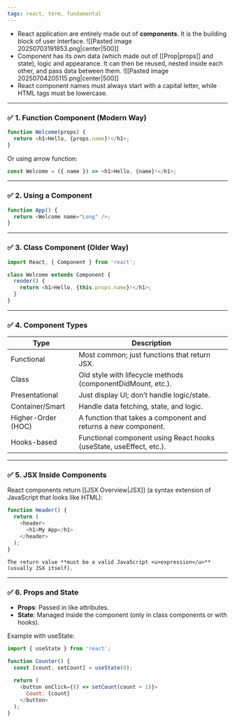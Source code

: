 ```yaml
---
tags: react, term, fundamental
---
```


- React application are entirely made out of **components**. It is the building block of user interface.
	![[Pasted image 20250703191853.png|center|500]]
- Component has its own data (which made out of [[Prop|props]] and state), logic and appearance. It can then be reused, nested inside each other, and pass data between them.
	![[Pasted image 20250704205115.png|center|500]]
- React component names must always start with a capital letter, while HTML tags must be lowercase.

---

### **✅ 1. Function Component (Modern Way)**

```js
function Welcome(props) {
  return <h1>Hello, {props.name}!</h1>;
}
```

Or using arrow function:

```js
const Welcome = ({ name }) => <h1>Hello, {name}!</h1>;
```

---

### **✅ 2. Using a Component**

```js
function App() {
  return <Welcome name="Long" />;
}
```

---

### **✅ 3. Class Component (Older Way)**

```js
import React, { Component } from 'react';

class Welcome extends Component {
  render() {
    return <h1>Hello, {this.props.name}!</h1>;
  }
}
```

---

### **✅ 4. Component Types**

|**Type**|**Description**|
|---|---|
|Functional|Most common; just functions that return JSX.|
|Class|Old style with lifecycle methods (componentDidMount, etc.).|
|Presentational|Just display UI; don’t handle logic/state.|
|Container/Smart|Handle data fetching, state, and logic.|
|Higher-Order (HOC)|A function that takes a component and returns a new component.|
|Hooks-based|Functional component using React hooks (useState, useEffect, etc.).|

---

### **✅ 5. JSX Inside Components**

React components return [[JSX Overview|JSX]] (a syntax extension of JavaScript that looks like HTML):

```js
function Header() {
  return (
    <header>
      <h1>My App</h1>
    </header>
  );
}
```

```ad-note
The return value **must be a valid JavaScript <u>expression</u>** (usually JSX itself).
```

---

### **✅ 6. Props and State**

- **Props**: Passed in like attributes.
- **State**: Managed inside the component (only in class components or with hooks).
  
Example with useState:

```js
import { useState } from 'react';

function Counter() {
  const [count, setCount] = useState(0);
  
  return (
    <button onClick={() => setCount(count + 1)}>
      Count: {count}
    </button>
  );
}
```
